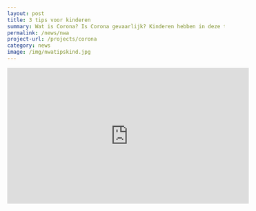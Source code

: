 ```yaml
---
layout: post
title: 3 tips voor kinderen
summary: Wat is Corona? Is Corona gevaarlijk? Kinderen hebben in deze tijd ook vragen en zorgen rondom Corona. Vind hier filmpjes en betrouwbare informatie speciaal voor kinderen.
permalink: /news/nwa
project-url: /projects/corona
category: news
image: /img/nwatipskind.jpg
---
```


<iframe width="560" height="315" src="https://www.youtube.com/watch?v=lxpDqcYSaXQ" frameborder="0" allowfullscreen></iframe>
